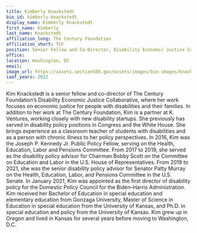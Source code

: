 ```yaml
---
title: Kimberly Knackstedt
bio_id: kimberly-knackstedt
display_name: Kimberly Knackstedt
first_name: Kimberly
last_name: Knackstedt
affiliation_long: The Century Foundation
affiliation_short: TCF
position: Senior Fellow and Co-Director, Disability Economic Justice Collaborative
office: 
location: Washington, DC
email: 
image_url: https://assets.section508.gov/assets/images/bio-images/knackstedt-kimberly.png
iaaf_years: 2022
---
```

Kim Knackstedt is a senior fellow and co-director of The Century Foundation’s Disability Economic Justice Collaborative, where her work focuses on economic justice for people with disabilities and their families. In addition to her work at The Century Foundation, Kim is a partner at K. Ventures, working closely with new disability startups. She previously has served in disability policy positions in Congress and the White House. She brings experience as a classroom teacher of students with disabilities and as a person with chronic illness to her policy perspectives. In 2016, Kim was the Joseph P. Kennedy Jr. Public Policy Fellow, serving on the Health, Education, Labor and Pensions Committee. From 2017 to 2019, she served as the disability policy advisor for Chairman Bobby Scott on the Committee on Education and Labor in the U.S. House of Representatives. From 2019 to 2021, she was the senior disability policy advisor for Senator Patty Murray on the Health, Education, Labor, and Pensions Committee in the U.S. Senate.  In January 2021, Kim was appointed as the first director of disability policy for the Domestic Policy Council for the Biden–Harris Administration. Kim received her Bachelor of Education in special education and elementary education from Gonzaga University, Master of Science in Education in special education from the University of Kansas, and Ph.D. in special education and policy from the University of Kansas. Kim grew up in Oregon and lived in Kansas for several years before moving to Washington, D.C.